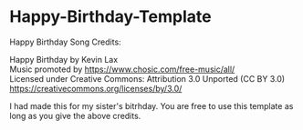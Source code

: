 # Happy-Birthday-Template

Happy Birthday Song Credits:

Happy Birthday by Kevin Lax
<br>
Music promoted by https://www.chosic.com/free-music/all/
<br>
Licensed under Creative Commons: Attribution 3.0 Unported (CC BY 3.0)
<br>
https://creativecommons.org/licenses/by/3.0/ 

I had made this for my sister's bitrhday.
You are free to use this template as long as you give the above credits.
